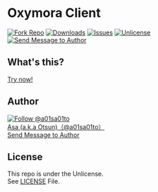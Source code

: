 # Oxymora Client

[![Fork Repo](https://img.shields.io/github/forks/a01sa01to/github.com/TOBIBLASTER0912/Oxymora-Client?style=social&maxAge=3600)](https://github.com/a01sa01to/github.com/TOBIBLASTER0912/Oxymora-Client/fork) [![Downloads](https://img.shields.io/github/downloads/a01sa01to/github.com/TOBIBLASTER0912/Oxymora-Client/total?maxAge=3600, "Download")](https://github.com/a01sa01to/github.com/TOBIBLASTER0912/Oxymora-Client/releases) [![Issues](https://img.shields.io/github/issues/a01sa01to/github.com/TOBIBLASTER0912/Oxymora-Client?maxAge=3600, "Issues")](https://github.com/a01sa01to/github.com/TOBIBLASTER0912/Oxymora-Client/issues) [![Unlicense](https://img.shields.io/github/license/a01sa01to/github.com/TOBIBLASTER0912/Oxymora-Client?maxAge=3600, "License")](https://github.com/a01sa01to/github.com/TOBIBLASTER0912/Oxymora-Client/blob/master/LICENSE) [![Send Message to Author](https://img.shields.io/static/v1?style=flat&logo=twitter&label=Message&color=1da1f2&link=https%3A%2F%2Ftwitter.com%2Fmessages%2Fcompose%3Frecipient_id%3D4273512934&link=https%3A%2F%2Ftwitter.com%2Fmessages%2Fcompose%3Frecipient_id%3D4273512934&message=%40a01sa01to&maxAge=3600, "Send Message to Author")](https://twitter.com/messages/compose?recipient_id=4273512934)<br>

## What's this?

[Try now!](https://repos.a01sa01to.com/github.com/TOBIBLASTER0912/Oxymora-Client/)

## Author

[![Follow @a01sa01to](https://img.shields.io/twitter/follow/a01sa01to?label=Follow&style=social&maxAge=3600, "Follow")](https://twitter.com/intent/follow?screen_name=a01sa01to)<br>
[Asa (a.k.a Otsun)（@a01sa01to）](https://twitter.com/a01sa01to)<br>
[Send Message to Author](https://twitter.com/messages/compose?recipient_id=4273512934)

## License

This repo is under the Unlicense.<br>
See [LICENSE](https://github.com/a01sa01to/github.com/TOBIBLASTER0912/Oxymora-Client/blob/master/LICENSE) File.
